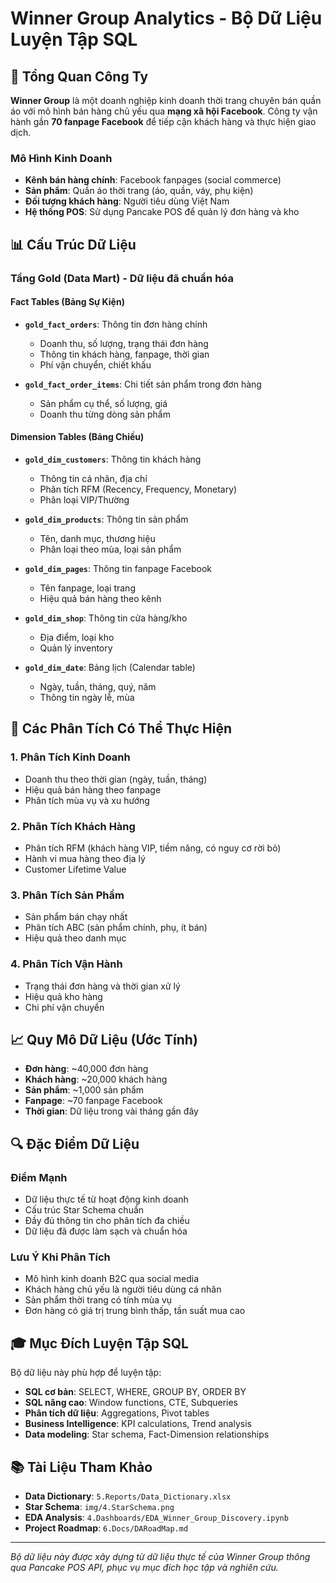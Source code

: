 # Winner Group Analytics - Bộ Dữ Liệu Luyện Tập SQL

## 🏢 Tổng Quan Công Ty

**Winner Group** là một doanh nghiệp kinh doanh thời trang chuyên bán quần áo với mô hình bán hàng chủ yếu qua **mạng xã hội Facebook**. Công ty vận hành gần **70 fanpage Facebook** để tiếp cận khách hàng và thực hiện giao dịch.

### Mô Hình Kinh Doanh
- **Kênh bán hàng chính**: Facebook fanpages (social commerce)
- **Sản phẩm**: Quần áo thời trang (áo, quần, váy, phụ kiện)
- **Đối tượng khách hàng**: Người tiêu dùng Việt Nam
- **Hệ thống POS**: Sử dụng Pancake POS để quản lý đơn hàng và kho

## 📊 Cấu Trúc Dữ Liệu

### Tầng Gold (Data Mart) - Dữ liệu đã chuẩn hóa

#### **Fact Tables (Bảng Sự Kiện)**
- **`gold_fact_orders`**: Thông tin đơn hàng chính
  - Doanh thu, số lượng, trạng thái đơn hàng
  - Thông tin khách hàng, fanpage, thời gian
  - Phí vận chuyển, chiết khấu

- **`gold_fact_order_items`**: Chi tiết sản phẩm trong đơn hàng
  - Sản phẩm cụ thể, số lượng, giá
  - Doanh thu từng dòng sản phẩm

#### **Dimension Tables (Bảng Chiều)**
- **`gold_dim_customers`**: Thông tin khách hàng
  - Thông tin cá nhân, địa chỉ
  - Phân tích RFM (Recency, Frequency, Monetary)
  - Phân loại VIP/Thường

- **`gold_dim_products`**: Thông tin sản phẩm
  - Tên, danh mục, thương hiệu
  - Phân loại theo mùa, loại sản phẩm

- **`gold_dim_pages`**: Thông tin fanpage Facebook
  - Tên fanpage, loại trang
  - Hiệu quả bán hàng theo kênh

- **`gold_dim_shop`**: Thông tin cửa hàng/kho
  - Địa điểm, loại kho
  - Quản lý inventory

- **`gold_dim_date`**: Bảng lịch (Calendar table)
  - Ngày, tuần, tháng, quý, năm
  - Thông tin ngày lễ, mùa

## 🎯 Các Phân Tích Có Thể Thực Hiện

### 1. **Phân Tích Kinh Doanh**
- Doanh thu theo thời gian (ngày, tuần, tháng)
- Hiệu quả bán hàng theo fanpage
- Phân tích mùa vụ và xu hướng

### 2. **Phân Tích Khách Hàng**
- Phân tích RFM (khách hàng VIP, tiềm năng, có nguy cơ rời bỏ)
- Hành vi mua hàng theo địa lý
- Customer Lifetime Value

### 3. **Phân Tích Sản Phẩm**
- Sản phẩm bán chạy nhất
- Phân tích ABC (sản phẩm chính, phụ, ít bán)
- Hiệu quả theo danh mục

### 4. **Phân Tích Vận Hành**
- Trạng thái đơn hàng và thời gian xử lý
- Hiệu quả kho hàng
- Chi phí vận chuyển

## 📈 Quy Mô Dữ Liệu (Ước Tính)
- **Đơn hàng**: ~40,000 đơn hàng
- **Khách hàng**: ~20,000 khách hàng
- **Sản phẩm**: ~1,000 sản phẩm
- **Fanpage**: ~70 fanpage Facebook
- **Thời gian**: Dữ liệu trong vài tháng gần đây

## 🔍 Đặc Điểm Dữ Liệu

### **Điểm Mạnh**
- Dữ liệu thực tế từ hoạt động kinh doanh
- Cấu trúc Star Schema chuẩn
- Đầy đủ thông tin cho phân tích đa chiều
- Dữ liệu đã được làm sạch và chuẩn hóa

### **Lưu Ý Khi Phân Tích**
- Mô hình kinh doanh B2C qua social media
- Khách hàng chủ yếu là người tiêu dùng cá nhân
- Sản phẩm thời trang có tính mùa vụ
- Đơn hàng có giá trị trung bình thấp, tần suất mua cao

## 🎓 Mục Đích Luyện Tập SQL

Bộ dữ liệu này phù hợp để luyện tập:
- **SQL cơ bản**: SELECT, WHERE, GROUP BY, ORDER BY
- **SQL nâng cao**: Window functions, CTE, Subqueries
- **Phân tích dữ liệu**: Aggregations, Pivot tables
- **Business Intelligence**: KPI calculations, Trend analysis
- **Data modeling**: Star schema, Fact-Dimension relationships

## 📚 Tài Liệu Tham Khảo

- **Data Dictionary**: `5.Reports/Data_Dictionary.xlsx`
- **Star Schema**: `img/4.StarSchema.png`
- **EDA Analysis**: `4.Dashboards/EDA_Winner_Group_Discovery.ipynb`
- **Project Roadmap**: `6.Docs/DARoadMap.md`

---

*Bộ dữ liệu này được xây dựng từ dữ liệu thực tế của Winner Group thông qua Pancake POS API, phục vụ mục đích học tập và nghiên cứu.*
